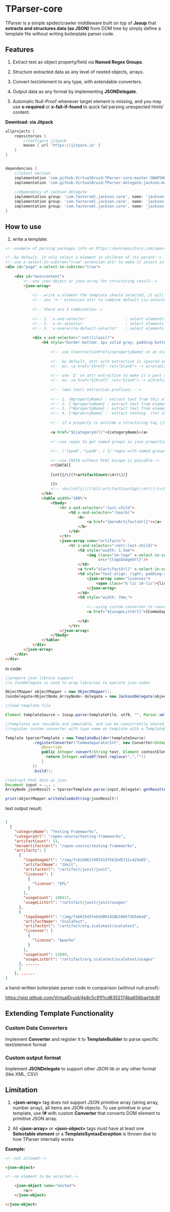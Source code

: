 # TParser-core

TParser is a simple spider/crawler middleware built on top of **Jsoup** that **extracts and structures data (as JSON)** from DOM tree by simply define a template file without writing boilerplate parser code.

## Features

1. Extract text as object property/field via **Named Regex Groups**.

2. Structure extracted data as any level of nested objects, arrays.

3. Convert text/element to any type, with extendable converters.

4. Output data as any format by implementing **JSONDelegate**.

5. Automatic Null-Proof whenever target element is missing, 
and you may use **x-required** or **x-fail-if-found** to quick fail parsing unexpected htmls' content.


**Download: via Jitpack**
```groovy
allprojects {
    repositories {
        //configure jitpack
        maven { url 'https://jitpack.io' }
    }
}
```
```groovy

dependencies {
    //latest version
    implementation 'com.github.VirtualDruid:TParser-core:master-SNAPSHOT'
    implementation 'com.github.VirtualDruid:TParser-delegate-jackson:master-SNAPSHOT'
    
    //dependency of jackson delegate
    implementation group: 'com.fasterxml.jackson.core', name: 'jackson-databind', version: '2.10.0'
    implementation group: 'com.fasterxml.jackson.core', name: 'jackson-core', version: '2.10.0'
    implementation group: 'com.fasterxml.jackson.core', name: 'jackson-annotations', version: '2.10.0'
}
```

## How to use

1. write a template:
```html
<!--example of parsing packages info on https://mvnrepository.com/open-source-->

<!--by default, it only select a element in children of its parent-->
<!--use x-select-in-subtree="true" extension attr to make it select in subtree-->
<div id="page" x-select-in-subtree="true">
    
    <div id="maincontent">
        <!--use json-object or json-array for structuring result-->
        <json-array>
            
            <!-- write a element the template should selected, it will create a default css-selector that match it-->
            <!-- use 'x-' extension attr to combine default css-selector with another-->
            
            <!-- there are 3 combination-->
            
            <!-- 1. 'x-and-selector'                 : select elements match both default and another-->
            <!-- 2. 'x-or-selector'                  : select elements match default or another -->
            <!-- 3. 'x-overwrite-default-selector'   : select elements match only another(ignore default)-->
            
            <div x-and-selector=":not([class])">
                <h4 style="border-bottom: 1px solid gray; padding-bottom: 2px">
                    
                    <!-- use {<extractionPrefix>propertyName} on an element attr or text to extract it into result-->
                    
                    <!-- by default, attr with extraction is ignored and not considered a part of css-selector-->
                    <!-- ex: <a href="{href}" rel="blank"> -> a[rel=blank] -->
                    
                    <!-- use '$' on attr extraction to make it a part of css-selector -->
                    <!-- ex: <a href="${href}" rel="blank"> -> a[href][rel=blank] -->
                    
                    <!-- (own text) extraction prefixes: -->
                    
                    <!-- 1. {#propertyName} : extract text from this element as inner html  (subtree without self) -->
                    <!-- 2. {'#propertyName} : extract text from element as full text  (with all text blocks but without html tags) -->
                    <!-- 3. {*#propertyName} : extract text from element as outer html (subtree with self) -->
                    <!-- 4. {!#proertyName} :  extract nothing  (for implementing custom text extraction)-->
                    
                    <!-- if a property is outside a structuring tag (json-array/json-object), a TemplateSyntaxError will be thrown -->
                    
                    <a href="${categoryUrl}">{categoryName}</a>
                    
                    <!--use regex to get named groups as json properties and convert it to specific type-->
                    
                    <!-- ['typeA','typeB'..] {/'regex with named groups'/} -->
                    
                    <!--use CDATA without html escape is possible-->
                    <!CDATA[[
                    
                    [int]{/\((?<artifactCount>\d+)\)/}
                    
                    ]]>
                    <!-- <b>[int]{/\((?&lt;artifactCount&gt;\d+)\)/}</b> -->
                </h4>
                <table width="100%">
                    <tbody>
                        <tr x-and-selector=":last-child">
                            <td x-and-selector=":has(b)">
                                <b>
                                    <a href="{moreArtifactsUrl}"></a>
                                </b>
                            </td>
                        </tr>
                        <json-array name="artifacts">
                            <tr x-and-selector=":not(:last-child)">
                                <td style="width: 1.5em">
                                    <img class="im-logo" x-select-in-subtree="true"
                                         src="{logoImageUrl}"/>
                                </td>
                                <a href="${artifactUrl}" x-select-in-subtree="true">{artifactName}</a>
                                <td style="text-align: right; padding-right: 12px">
                                    <json-array name="licenses">
                                        <span class="b lic im-lic">{license}</span>
                                    </json-array>
                                </td>
                                <td style="width: 7em;">
                                
                                    <!--using custom converter to convert integer expression that has separator-->
                                    <a href="${usageListUrl}">[CommaSeparatorInt]{usageCount}</a>
                                    
                                </td>
                            </tr>
                        </json-array>
                    </tbody>
                </table>
            </div>
        </json-array>
    </div>
</div>

```

in code:
```java
//prepare json library support
//a JsonDelegate is used to wrap libraries to operate json nodes 

ObjectMapper objectMapper = new ObjectMapper();
JsonDelegate<ObjectNode,ArrayNode> delegate = new JacksonDelegate(objectMapper);

//load template file

Element templateSource = Jsoup.parse(templateFile, utf8, "", Parser.xmlParser());

//templates are reusable and immutable, and can be concurrently shared
//register custom converter with type name on template with a TemplateBuilder

Template tparserTemplate = new TemplateBuilder(templateSource)
            .registerConverter("CommaSeparatorInt", new Converter<Integer>() {
                @Override
                public Integer convert(String text, Element contextElement){
                  return Integer.valueOf(text.replace(",",""))
                }
            })
            .build();

//extract html data as json
Document input = ... ;
ArrayNode jsonResult = tparserTemplate.parse(input,delegate).getResultArray();

print(objectMapper.writeValueAsString(jsonResult))

```

test output result:
```json

[
  {
    "categoryName": "Testing Frameworks",
    "categoryUrl": "/open-source/testing-frameworks",
    "artifactCount": 51,
    "moreArtifactsUrl": "/open-source/testing-frameworks",
    "artifacts": [
      {
        "logoImageUrl": "/img/7cb2d4617d97415f562bd5711c429a95",
        "artifactName": "JUnit",
        "artifactUrl": "/artifact/junit/junit",
        "licenses": [
          {
            "license": "EPL"
          }
        ],
        "usageCount": 100417,
        "usageListUrl": "/artifact/junit/junit/usages"
      },
      {
        "logoImageUrl": "/img/7a661545feb3d061428b106572b5eba0",
        "artifactName": "ScalaTest",
        "artifactUrl": "/artifact/org.scalatest/scalatest",
        "licenses": [
          {
            "license": "Apache"
          }
        ],
        "usageCount": 13089,
        "usageListUrl": "/artifact/org.scalatest/scalatest/usages"
      }, ......
      ]
    }, ......
]
```

a hand-written bolierplate parser code in comparison (without null-proof):

https://gist.github.com/VirtualDruid/4e8c5c91f1cd8352174ba656bae1dc8f

## Extending Template Functionality

### Custom Data Converters
Implement **Converter** and register it to **TemplateBuilder** to parse specific text/element format

### Custom output format
Implement **JSONDelegate** to support other JSON lib or any other format (like XML, CSV)

## Limitation

1. **\<json-array\>** tag does not support JSON primitive array (string array, number array), all items are JSON objects.
To use primitive in your template, use **!#** with custom **Converter** that converts DOM element to primitive JSON array.

2. All **\<json-array\>** or **\<json-object\>** tags must have at least one **Selectable element** or a **TemplateSyntaxException** is thrown due to how TParser internally works

**Example:**

```html
<!--not allowed-->

<json-object>

<!--no element to be selected-->

    <json-object name="nested">
        <a/>
    </json-object>

</json-object>

```
